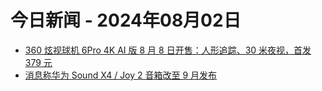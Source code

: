 # 今日新闻 - 2024年08月02日
- [360 炫视球机 6Pro 4K AI 版 8 月 8 日开售：人形追踪、30 米夜视，首发 379 元](https://www.ithome.com/0/785/731.htm)
- [消息称华为 Sound X4 / Joy 2 音箱改至 9 月发布](https://www.ithome.com/0/785/732.htm)
